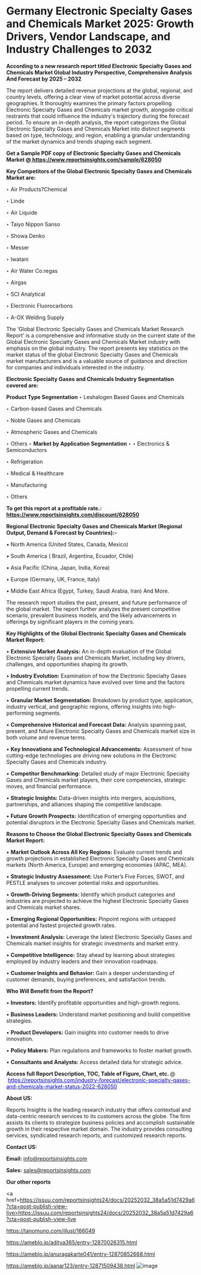 # Germany Electronic Specialty Gases and Chemicals Market 2025: Growth Drivers, Vendor Landscape, and Industry Challenges to 2032

<strong>According to a new research report titled Electronic Specialty Gases and Chemicals Market Global Industry Perspective, Comprehensive Analysis And Forecast by 2025 – 2032</strong>

The report delivers detailed revenue projections at the global, regional, and country levels, offering a clear view of market potential across diverse geographies. It thoroughly examines the primary factors propelling Electronic Specialty Gases and Chemicals market growth, alongside critical restraints that could influence the industry's trajectory during the forecast period. To ensure an in-depth analysis, the report categorizes the Global Electronic Specialty Gases and Chemicals Market into distinct segments based on type, technology, and region, enabling a granular understanding of the market dynamics and trends shaping each segment.

<strong>Get a Sample PDF copy of Electronic Specialty Gases and Chemicals Market </strong><strong>@<a href=https://www.reportsinsights.com/sample/628050 style=color:#0000ff;> https://www.reportsinsights.com/sample/628050</a></strong></font>

<strong>Key Competitors of the Global Electronic Specialty Gases and Chemicals Market are:</strong>

‣ Air Products?Chemical

‣ Linde

‣ Air Liquide

‣ Taiyo Nippon Sanso

‣ Showa Denko

‣ Messer

‣ Iwatani

‣ Air Water
 Co.regas

‣ Airgas

‣ SCI Analytical

‣ Electronic Fluorocarbons

‣ A-OX Welding Supply

The ‘Global Electronic Specialty Gases and Chemicals Market Research Report’ is a comprehensive and informative study on the current state of the Global Electronic Specialty Gases and Chemicals Market industry with emphasis on the global industry. The report presents key statistics on the market status of the global Electronic Specialty Gases and Chemicals market manufacturers and is a valuable source of guidance and direction for companies and individuals interested in the industry.

<strong>Electronic Specialty Gases and Chemicals Industry Segmentation covered are:</strong>

<strong>Product Type Segmentation</strong>
‣
Leshalogen Based Gases and Chemicals

‣ Carbon-based Gases and Chemicals

‣ Noble Gases and Chemicals

‣ Atmospheric Gases and Chemicals

‣ Others
‣ 
<strong>Market by Application Segmentation</strong>
‣
‣  Electronics & Semiconductors

‣ Refrigeration

‣ Medical & Healthcare

‣ Manufacturing

‣ Others

<strong>To get this report at a profitable rate.: <a href=https://www.reportsinsights.com/discount/628050 style=color:#0000ff;>https://www.reportsinsights.com/discount/628050</a></strong></font>

<strong>Regional Electronic Specialty Gases and Chemicals Market (Regional Output, Demand &amp; Forecast by Countries):-</strong>

• North America (United States, Canada, Mexico)

• South America ( Brazil, Argentina, Ecuador, Chile)

• Asia Pacific (China, Japan, India, Korea)

• Europe (Germany, UK, France, Italy)

• Middle East Africa (Egypt, Turkey, Saudi Arabia, Iran) And More.

The research report studies the past, present, and future performance of the global market. The report further analyzes the present competitive scenario, prevalent business models, and the likely advancements in offerings by significant players in the coming years.

<strong>Key Highlights of the Global Electronic Specialty Gases and Chemicals Market Report:</strong>

• <strong>Extensive Market Analysis:</strong> An in-depth evaluation of the Global Electronic Specialty Gases and Chemicals Market, including key drivers, challenges, and opportunities shaping its growth.

• <strong>Industry Evolution:</strong> Examination of how the Electronic Specialty Gases and Chemicals market dynamics have evolved over time and the factors propelling current trends.

• <strong>Granular Market Segmentation:</strong> Breakdown by product type, application, industry vertical, and geographic regions, offering insights into high-performing segments.

• <strong>Comprehensive Historical and Forecast Data:</strong> Analysis spanning past, present, and future Electronic Specialty Gases and Chemicals market size in both volume and revenue terms.

• <strong>Key Innovations and Technological Advancements:</strong> Assessment of how cutting-edge technologies are driving new solutions in the Electronic Specialty Gases and Chemicals industry.

• <strong>Competitor Benchmarking:</strong> Detailed study of major Electronic Specialty Gases and Chemicals market players, their core competencies, strategic moves, and financial performance.

• <strong>Strategic Insights:</strong> Data-driven insights into mergers, acquisitions, partnerships, and alliances shaping the competitive landscape.

• <strong>Future Growth Prospects:</strong> Identification of emerging opportunities and potential disruptors in the Electronic Specialty Gases and Chemicals market.

<strong>Reasons to Choose the Global Electronic Specialty Gases and Chemicals Market Report:</strong>

• <strong>Market Outlook Across All Key Regions:</strong> Evaluate current trends and growth projections in established Electronic Specialty Gases and Chemicals markets (North America, Europe) and emerging economies (APAC, MEA).

• <strong>Strategic Industry Assessment:</strong> Use Porter’s Five Forces, SWOT, and PESTLE analyses to uncover potential risks and opportunities.

• <strong>Growth-Driving Segments:</strong> Identify which product categories and industries are projected to achieve the highest Electronic Specialty Gases and Chemicals market shares.

• <strong>Emerging Regional Opportunities:</strong> Pinpoint regions with untapped potential and fastest projected growth rates.

• <strong>Investment Analysis:</strong> Leverage the latest Electronic Specialty Gases and Chemicals market insights for strategic investments and market entry.

• <strong>Competitive Intelligence:</strong> Stay ahead by learning about strategies employed by industry leaders and their innovation roadmaps.

• <strong>Customer Insights and Behavior:</strong> Gain a deeper understanding of customer demands, buying preferences, and satisfaction trends.

<strong>Who Will Benefit from the Report?</strong>

• <strong>Investors:</strong> Identify profitable opportunities and high-growth regions.

• <strong>Business Leaders:</strong> Understand market positioning and build competitive strategies.

• <strong>Product Developers:</strong> Gain insights into customer needs to drive innovation.

• <strong>Policy Makers:</strong> Plan regulations and frameworks to foster market growth.

• <strong>Consultants and Analysts:</strong> Access detailed data for strategic advice.
</ul>
<strong>Access full Report Description, TOC, Table of Figure, Chart, etc. </strong>@  <a href=https://reportsinsights.com/industry-forecast/electronic-specialty-gases-and-chemicals-market-status-2022-628050 style=color:#0000ff;>https://reportsinsights.com/industry-forecast/electronic-specialty-gases-and-chemicals-market-status-2022-628050</a></font>

<strong><strong>About US</strong>:</strong>

Reports Insights is the leading research industry that offers contextual and data-centric research services to its customers across the globe. The firm assists its clients to strategize business policies and accomplish sustainable growth in their respective market domain. The industry provides consulting services, syndicated research reports, and customized research reports.

<strong>Contact US:</strong>

<p class=""""><b>Email:</b> <a href=mailto:info@reportsinsights.com>info@reportsinsights.com</a></p>
<p class=""""><b>Sales:</b> <a href=mailto:sales@reportsinsights.com>sales@reportsinsights.com</a></p>

<strong>Our other reports</strong>

<a href=https://issuu.com/reportsinsights24/docs/20252032_38a5a51d7429a6?cta=post-publish-view-live>https://issuu.com/reportsinsights24/docs/20252032_38a5a51d7429a6?cta=post-publish-view-live</a>

<a href=https://tanomuno.com/illust/166049>https://tanomuno.com/illust/166049</a>

<a href=https://ameblo.jp/aditya365/entry-12870026315.html>https://ameblo.jp/aditya365/entry-12870026315.html</a>

<a href=https://ameblo.jp/anuragakarte041/entry-12870852668.html>https://ameblo.jp/anuragakarte041/entry-12870852668.html</a>

<a href=https://ameblo.jp/aanar123/entry-12871509438.html>https://ameblo.jp/aanar123/entry-12871509438.html</a>
![image](https://github.com/user-attachments/assets/f26892e3-076b-4635-acfd-cec8253acb80)
